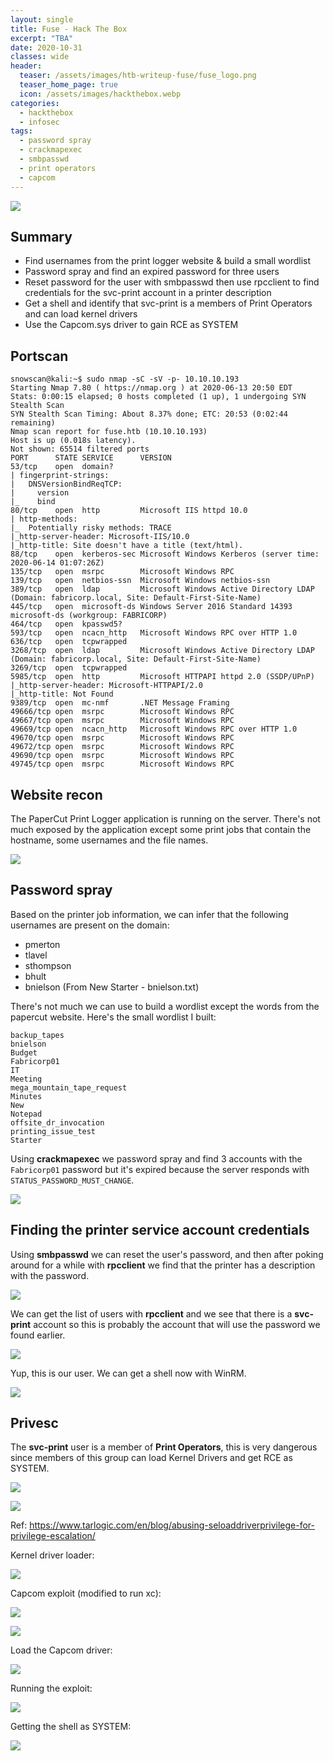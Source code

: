 ```yaml
---
layout: single
title: Fuse - Hack The Box
excerpt: "TBA"
date: 2020-10-31
classes: wide
header:
  teaser: /assets/images/htb-writeup-fuse/fuse_logo.png
  teaser_home_page: true
  icon: /assets/images/hackthebox.webp
categories:
  - hackthebox
  - infosec
tags:
  - password spray
  - crackmapexec
  - smbpasswd
  - print operators
  - capcom
---
```


![](/assets/images/htb-writeup-fuse/fuse_logo.png)

## Summary

- Find usernames from the print logger website & build a small wordlist
- Password spray and find an expired password for three users
- Reset password for the user with smbpasswd then use rpcclient to find credentials for the svc-print account in a printer description
- Get a shell and identify that svc-print is a members of Print Operators and can load kernel drivers
- Use the Capcom.sys driver to gain RCE as SYSTEM

## Portscan

```
snowscan@kali:~$ sudo nmap -sC -sV -p- 10.10.10.193
Starting Nmap 7.80 ( https://nmap.org ) at 2020-06-13 20:50 EDT
Stats: 0:00:15 elapsed; 0 hosts completed (1 up), 1 undergoing SYN Stealth Scan
SYN Stealth Scan Timing: About 8.37% done; ETC: 20:53 (0:02:44 remaining)
Nmap scan report for fuse.htb (10.10.10.193)
Host is up (0.018s latency).
Not shown: 65514 filtered ports
PORT      STATE SERVICE      VERSION
53/tcp    open  domain?
| fingerprint-strings: 
|   DNSVersionBindReqTCP: 
|     version
|_    bind
80/tcp    open  http         Microsoft IIS httpd 10.0
| http-methods: 
|_  Potentially risky methods: TRACE
|_http-server-header: Microsoft-IIS/10.0
|_http-title: Site doesn't have a title (text/html).
88/tcp    open  kerberos-sec Microsoft Windows Kerberos (server time: 2020-06-14 01:07:26Z)
135/tcp   open  msrpc        Microsoft Windows RPC
139/tcp   open  netbios-ssn  Microsoft Windows netbios-ssn
389/tcp   open  ldap         Microsoft Windows Active Directory LDAP (Domain: fabricorp.local, Site: Default-First-Site-Name)
445/tcp   open  microsoft-ds Windows Server 2016 Standard 14393 microsoft-ds (workgroup: FABRICORP)
464/tcp   open  kpasswd5?
593/tcp   open  ncacn_http   Microsoft Windows RPC over HTTP 1.0
636/tcp   open  tcpwrapped
3268/tcp  open  ldap         Microsoft Windows Active Directory LDAP (Domain: fabricorp.local, Site: Default-First-Site-Name)
3269/tcp  open  tcpwrapped
5985/tcp  open  http         Microsoft HTTPAPI httpd 2.0 (SSDP/UPnP)
|_http-server-header: Microsoft-HTTPAPI/2.0
|_http-title: Not Found
9389/tcp  open  mc-nmf       .NET Message Framing
49666/tcp open  msrpc        Microsoft Windows RPC
49667/tcp open  msrpc        Microsoft Windows RPC
49669/tcp open  ncacn_http   Microsoft Windows RPC over HTTP 1.0
49670/tcp open  msrpc        Microsoft Windows RPC
49672/tcp open  msrpc        Microsoft Windows RPC
49690/tcp open  msrpc        Microsoft Windows RPC
49745/tcp open  msrpc        Microsoft Windows RPC
```



## Website recon

The PaperCut Print Logger application is running on the server. There's not much exposed by the application except some print jobs that contain the hostname, some usernames and the file names.

![](/assets/images/htb-writeup-fuse/image-20200613205151216.png)

## Password spray

Based on the printer job information, we can infer that the following usernames are present on the domain:

- pmerton
- tlavel
- sthompson
- bhult
- bnielson (From New Starter - bnielson.txt)

There's not much we can use to build a wordlist except the words from the papercut website. Here's the small wordlist I built:

```
backup_tapes
bnielson
Budget
Fabricorp01
IT
Meeting
mega_mountain_tape_request
Minutes
New
Notepad
offsite_dr_invocation
printing_issue_test
Starter
```

Using **crackmapexec** we password spray and find 3 accounts with the `Fabricorp01` password but it's expired because the server responds with `STATUS_PASSWORD_MUST_CHANGE`.

![](/assets/images/htb-writeup-fuse/image-20200613211345368.png)

##  Finding the printer service account credentials

Using **smbpasswd** we can reset the user's password, and then after poking around for a while with **rpcclient** we find that the printer has a description with the password.

![](/assets/images/htb-writeup-fuse/image-20200613211912843.png)

We can get the list of users with **rpcclient** and we see that there is a **svc-print** account so this is probably the account that will use the password we found earlier.

![](/assets/images/htb-writeup-fuse/image-20200613212151259.png)

Yup, this is our user. We can get a shell now with WinRM.

![](/assets/images/htb-writeup-fuse/image-20200613212328325.png)

## Privesc

The **svc-print** user is a member of **Print Operators**, this is very dangerous since members of this group can load Kernel Drivers and get RCE as SYSTEM.

![](/assets/images/htb-writeup-fuse/image-20200613213352780.png)

![](/assets/images/htb-writeup-fuse/image-20200613213519478.png)

Ref: https://www.tarlogic.com/en/blog/abusing-seloaddriverprivilege-for-privilege-escalation/

Kernel driver loader:

![](/assets/images/htb-writeup-fuse/image-20200613215755601.png)

Capcom exploit (modified to run xc):

![](/assets/images/htb-writeup-fuse/image-20200613220144218.png)

![](/assets/images/htb-writeup-fuse/image-20200613220610515.png)

Load the Capcom driver:

![](/assets/images/htb-writeup-fuse/image-20200613220725179.png)

Running the exploit:

![](/assets/images/htb-writeup-fuse/image-20200613220831186.png)

Getting the shell as SYSTEM:

![](/assets/images/htb-writeup-fuse/image-20200613220855458.png)